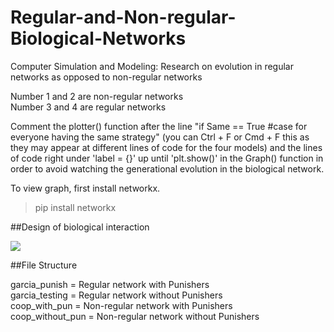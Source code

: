 # Regular-and-Non-regular-Biological-Networks
Computer Simulation and Modeling: Research on evolution in regular networks as opposed to non-regular networks<br>

Number 1 and 2 are non-regular networks<br>
Number 3 and 4 are regular networks<br>

Comment the plotter() function after the line "if Same == True #case for everyone having the same strategy" (you can Ctrl + F or Cmd + F this as they may appear at different lines of code for the four models) and the lines of code right under 'label = {}' up until 'plt.show()' in the Graph() function in order to avoid watching the generational evolution in the biological network. <br>

To view graph, first install networkx.<br>

> pip install networkx

##Design of biological interaction


<img src="https://media.springernature.com/m685/springer-static/image/art%3A10.1038%2Fs41598-017-17481-0/MediaObjects/41598_2017_17481_Fig1_HTML.jpg"/>


##File Structure

garcia_punish = Regular network with Punishers <br>
garcia_testing = Regular network without Punishers <br>
coop_with_pun = Non-regular network with Punishers <br>
coop_without_pun = Non-regular network without Punishers <br>
